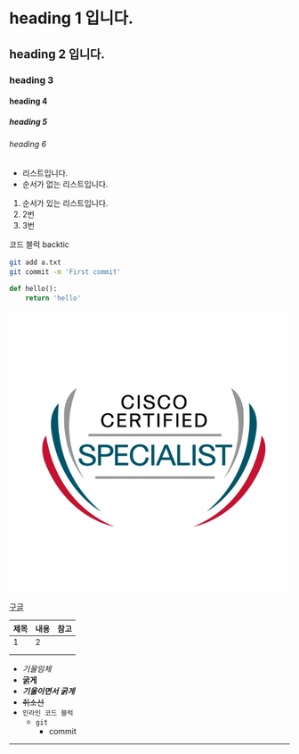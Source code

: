# heading 1 입니다.

## heading 2 입니다.

### heading 3

#### heading 4

##### heading 5

###### heading 6

- 리스트입니다.
- 순서가 없는 리스트입니다.

1. 순서가 있는 리스트입니다.
2. 2번
3. 3번

코드 블럭 backtic

```bash
git add a.txt
git commit -m 'First commit'
```

```python
def hello():
    return 'hello'
```

![cisco-certified-specialist-enterprise-core](images/cisco-certified-specialist-enterprise-core.png)

[구글](https://google.com)



| 제목 | 내용 | 참고 |
| ---- | ---- | ---- |
| 1    | 2    |      |
|      |      |      |
|      |      |      |

- *기울임체*
- **굵게**
- ***기울이면서 굵게***
- ~~취소선~~
- `인라인 코드 블럭`
  - `git`
    - commit

---

